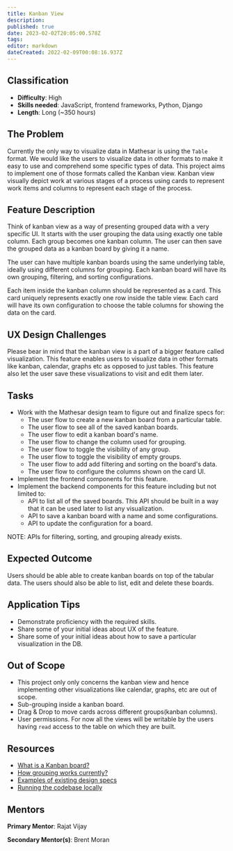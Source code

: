 ```yaml
---
title: Kanban View
description:
published: true
date: 2023-02-02T20:05:00.578Z
tags:
editor: markdown
dateCreated: 2022-02-09T00:08:16.937Z
---
```


## Classification

- **Difficulty**: High
- **Skills needed**: JavaScript, frontend frameworks, Python, Django
- **Length**: Long (~350 hours)

## The Problem

Currently the only way to visualize data in Mathesar is using the `Table` format. We would like the users to visualize data in other formats to make it easy to use and comprehend some specific types of data. This project aims to implement one of those formats called the Kanban view. Kanban view visually depict work at various stages of a process using cards to represent work items and columns to represent each stage of the process.

## Feature Description

Think of kanban view as a way of presenting grouped data with a very specific UI. It starts with the user grouping the data using exactly one table column. Each group becomes one kanban column. The user can then save the grouped data as a kanban board by giving it a name.

The user can have multiple kanban boards using the same underlying table, ideally using different columns for grouping. Each kanban board will have its own grouping, filtering, and sorting configurations.

Each item inside the kanban column should be represented as a card. This card uniquely represents exactly one row inside the table view. Each card will have its own configuration to choose the table columns for showing the data on the card.

## UX Design Challenges

Please bear in mind that the kanban view is a part of a bigger feature called visualization. This feature enables users to visualize data in other formats like kanban, calendar, graphs etc as opposed to just tables. This feature also let the user save these visualizations to visit and edit them later.

## Tasks

- Work with the Mathesar design team to figure out and finalize specs for:
  - The user flow to create a new kanban board from a particular table.
  - The user flow to see all of the saved kanban boards.
  - The user flow to edit a kanban board's name.
  - The user flow to change the column used for grouping.
  - The user flow to toggle the visibility of any group.
  - The user flow to toggle the visibility of empty groups.
  - The user flow to add add filtering and sorting on the board's data.
  - The user flow to configure the columns shown on the card UI.
- Implement the frontend components for this feature.
- Implement the backend components for this feature including but not limited to:
  - API to list all of the saved boards. This API should be built in a way that it can be used later to list any visualization.
  - API to save a kanban board with a name and some configurations.
  - API to update the configuration for a board.

NOTE: APIs for filtering, sorting, and grouping already exists.

## Expected Outcome

Users should be able able to create kanban boards on top of the tabular data. The users should also be able to list, edit and delete these boards.

## Application Tips

- Demonstrate proficiency with the required skills.
- Share some of your initial ideas about UX of the feature.
- Share some of your initial ideas about how to save a particular visualization in the DB.

## Out of Scope

- This project only only concerns the kanban view and hence implementing other visualizations like calendar, graphs, etc are out of scope.
- Sub-grouping inside a kanban board.
- Drag & Drop to move cards across different groups(kanban columns).
- User permissions. For now all the views will be writable by the users having `read` access to the table on which they are built.

## Resources

- [What is a Kanban board?](https://en.wikipedia.org/wiki/Kanban_board)
- [How grouping works currently?](../../../design/specs/filter-sort-group.md)
- [Examples of existing design specs](../../../design/specs.md)
- [Running the codebase locally](https://github.com/centerofci/mathesar/blob/master/README.md#local-development)

## Mentors

**Primary Mentor**: Rajat Vijay

**Secondary Mentor(s)**: Brent Moran
